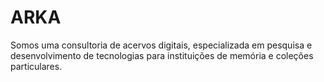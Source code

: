 # ARKA

Somos uma consultoria de acervos digitais, especializada em pesquisa e desenvolvimento de tecnologias para instituições de memória e coleções particulares.
